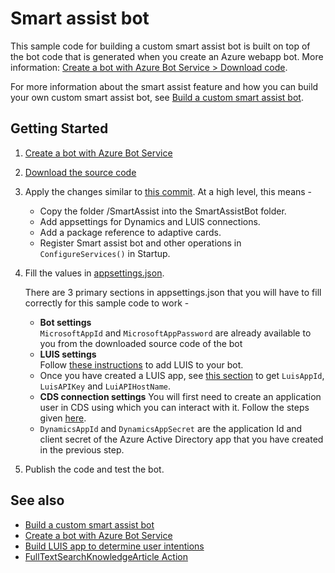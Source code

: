 # Smart assist bot

This sample code for building a custom smart assist bot is built on top of the bot code that is generated when you create an Azure webapp bot. More information: [Create a bot with Azure Bot Service > Download code](https://docs.microsoft.com/en-us/azure/bot-service/abs-quickstart?view=azure-bot-service-4.0#download-code).

For more information about the smart assist feature and how you can build your own custom smart assist bot, see [Build a custom smart assist bot](https://docs.microsoft.com/en-us/dynamics365/omnichannel/developer/how-to/smart-assist-bot).

## Getting Started

1.	[Create a bot with Azure Bot Service](https://docs.microsoft.com/en-us/azure/bot-service/abs-quickstart?view=azure-bot-service-4.0)
2.	[Download the source code](https://docs.microsoft.com/en-us/azure/bot-service/abs-quickstart?view=azure-bot-service-4.0#download-code)
3. 	Apply the changes similar to [this commit](https://dynamicscrm.visualstudio.com/OneCRM/_git/CRM.Omnichannel.CodeSamples/commit/429b3fa26a874be8a094031b73f255b2726514fc?path=%2FSmartAssistBot%2FStartup.cs&gridItemType=2&mpath=%2FSmartAssistBot%2FStartup.cs&opath=%2FSmartAssistBot%2FStartup.cs&mversion=GC429b3fa26a874be8a094031b73f255b2726514fc&oversion=GC797d4986a2e8b303ed7b4f2186e3d2321ac32b7d&_a=compare). At a high level, this means - 
    * Copy the folder /SmartAssist into the SmartAssistBot folder.
    * Add appsettings for Dynamics and LUIS connections.
    * Add a package reference to adaptive cards. 
    * Register Smart assist bot and other operations in `ConfigureServices()` in Startup.
4.	Fill the values in [appsettings.json](SmartAssistBot/appsettings.json).

    There are 3 primary sections in appsettings.json that you will have to fill correctly for this sample code to work - 
      - **Bot settings**<br />
        `MicrosoftAppId` and `MicrosoftAppPassword` are already available to you from the downloaded source code of the bot 
      - **LUIS settings**<br />
        Follow [these instructions](https://docs.microsoft.com/en-us/azure/bot-service/bot-builder-howto-v4-luis?view=azure-bot-service-4.0&tabs=csharp) to add LUIS to your bot.
      - Once you have created a LUIS app, see [this section](https://docs.microsoft.com/en-us/azure/bot-service/bot-builder-howto-v4-luis?view=azure-bot-service-4.0&tabs=csharp#retrieve-application-information-from-the-luisai-portal) to get `LuisAppId`, `LuisAPIKey` and `LuiAPIHostName`.
      - **CDS connection settings**
        You will first need to create an application user in CDS using which you can interact with it. Follow the steps given [here](https://docs.microsoft.com/en-us/powerapps/developer/common-data-service/build-web-applications-server-server-s2s-authentication).
      * `DynamicsAppId` and `DynamicsAppSecret` are the application Id and client secret of the Azure Active Directory app that you have created in the previous step.

5.  Publish the code and test the bot.

## See also

- [Build a custom smart assist bot](https://docs.microsoft.com/en-us/dynamics365/omnichannel/developer/how-to/smart-assist-bot)
- [Create a bot with Azure Bot Service](https://docs.microsoft.com/en-us/azure/bot-service/abs-quickstart?view=azure-bot-service-4.0)
- [Build LUIS app to determine user intentions](https://docs.microsoft.com/en-us/azure/cognitive-services/luis/luis-quickstart-intents-only)
- [FullTextSearchKnowledgeArticle Action](https://docs.microsoft.com/en-us/dynamics365/customer-engagement/web-api/fulltextsearchknowledgearticle?view=dynamics-ce-odata-9)